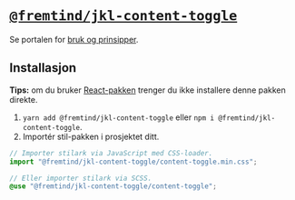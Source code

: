 # [`@fremtind/jkl-content-toggle`](https://jokul.fremtind.no/komponenter/contenttoggle)

Se portalen for [bruk og prinsipper](https://jokul.fremtind.no/komponenter/contenttoggle).

## Installasjon

**Tips:** om du bruker [React-pakken](../content-toggle-react/) trenger du ikke installere denne pakken direkte.

1. `yarn add @fremtind/jkl-content-toggle` eller `npm i @fremtind/jkl-content-toggle`.
2. Importér stil-pakken i prosjektet ditt.

```js
// Importer stilark via JavaScript med CSS-loader.
import "@fremtind/jkl-content-toggle/content-toggle.min.css";
```

```scss
// Eller importer stilark via SCSS.
@use "@fremtind/jkl-content-toggle/content-toggle";
```
